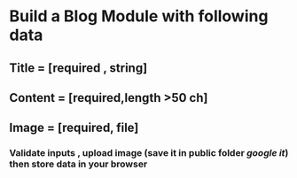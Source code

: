 
# Build a Blog Module  with following data  
## Title   =  [required , string]
## Content =  [required,length >50 ch]
## Image   =  [required, file]
### Validate inputs , upload image (save it in public folder *google it*) then store data in your browser
